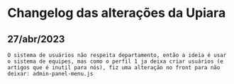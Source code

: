 # Changelog das alterações da Upiara

## 27/abr/2023
 
    O sistema de usuários não respeita departamento, então a ideia é usar o sistema de equipes, mas como o perfil 1 ja deixa criar usuários (e artigos que é inutil para nós), fiz uma alteração no front para não deixar: admin-panel-menu.js

